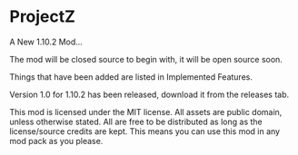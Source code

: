 ProjectZ
========

A New 1.10.2 Mod...

The mod will be closed source to begin with, it will be open source soon.

Things that have been added are listed in Implemented Features.

Version 1.0 for 1.10.2 has been released, download it from the releases tab.

This mod is licensed under the MIT license. All assets are public domain, unless otherwise stated. All are free to be distributed as long as the license/source credits are kept. This means you can use this mod in any mod pack as you please.

